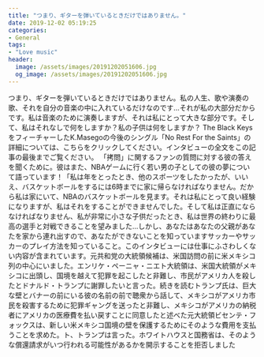 ```yaml
---
title: "つまり、ギターを弾いているときだけではありません。"
date: 2019-12-02 05:19:25
categories:
- General
tags:
- "Love music"
header:
  image: /assets/images/20191202051606.jpg
  og_image: /assets/images/20191202051606.jpg
---
```


つまり、ギターを弾いているときだけではありません。私の人生、歌や演奏の歌、それを自分の音楽の中に入れているだけなのです…それが私の大部分だからです。私は音楽のために演奏しますが、それは私にとって大きな部分です。そして、私はそれなしで何をしますか？私の子供は何をしますか？ The Black KeysをフィーチャーしたK.Masegoの今後のシングル「No Rest For the Saints」の詳細については、こちらをクリックしてください。インタビューの全文をこの記事の最後までご覧ください。 「拷問」に関するファンの質問に対する彼の答えを聞くために。彼はまた、NBAゲームに行く若い男の子としての彼の夢について語っています！「私は年をとったとき、他のスポーツをしたかったが、いいえ、バスケットボールをするには6時までに家に帰らなければなりません。だから私は家にいて、NBAのバスケットボールを見ます。それは私にとって良い経験になりますが、私はそれをすることができませんでした。そして私は正直にならなければなりません、私が非常に小さな子供だったとき、私は世界の終わりに最高の選手と対戦できることを望みました...しかし、あなたはあなたの父親があなたを家から連れ出すので、あなたができないことを知っていますサッカーやサッカーのプレイ方法を知っていること。このインタビューには仕事にふさわしくない内容が含まれています。元共和党の大統領候補は、米国訪問の前に米メキシコ列の中心にいました。エンリケ・ペーニャ・ニエト大統領は、米国大統領がメキシコに出頭し、国境を越えて犯罪を起こしたと非難し、市民がアメリカ人を殺したとドナルド・トランプに謝罪したいと言った。続きを読むトランプ氏は、巨大な壁とバナーの前にいる彼の名前の前で聴衆から話して、メキシコがアメリカ市民を殺害するために犯罪ギャングを送ったと非難し、メキシコがアメリカの納税者にアメリカの医療費を払い戻すことに同意したと述べた元大統領ビセンテ・フォックスは、新しい米メキシコ国境の壁を保護するためにそのような費用を支払うことを求めた。ト、トランプは言った。ホワイトハウスと国務省は、そのような償還請求がいつ行われる可能性があるかを開示することを拒否しました

